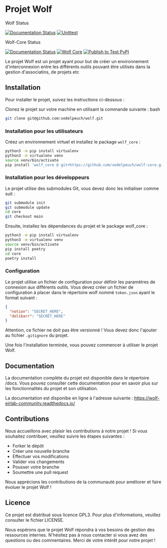 # Projet Wolf

Wolf Status

[![Documentation Status](https://readthedocs.org/projects/wolf-eirlab-community/badge/?version=latest)](https://wolf-eirlab-community.readthedocs.io/?badge=latest) [![Unittest](https://github.com/Eirlab/wolf/actions/workflows/unittest.yml/badge.svg)](https://github.com/Eirlab/wolf/actions/workflows/unittest.yml)

Wolf-Core Status

[![Documentation Status](https://readthedocs.org/projects/wolf-eirlab-community/badge/?version=latest)](https://wolf-eirlab-community.readthedocs.io/?badge=latest) [![Wolf Core](https://github.com/Eirlab/wolf-core/actions/workflows/unittest.yml/badge.svg)](https://github.com/Eirlab/wolf-core/actions/workflows/unittest.yml) [![Publish to Test PyPI](https://github.com/Eirlab/wolf-core/actions/workflows/publish.yaml/badge.svg)](https://github.com/Eirlab/wolf-core/actions/workflows/publish.yaml)

Le projet Wolf est un projet ayant pour but de créer un environnement d'interconnexion entre les différents outils pouvant être utilisés dans la gestion d'associatins, de projets
etc
## Installation

Pour installer le projet, suivez les instructions ci-dessous :

Clonez le projet sur votre machine en utilisant la commande suivante :
bash

```bash
git clone git@github.com:sedelpeuch/wolf.git
```

### Installation pour les utilisateurs

Créez un environnement virtuel et installez le package `wolf_core` :

```bash
python3 -m pip install virtualenv
python3 -m virtualenv venv
source venv/bin/activate
pip install 'wolf_core @ git+https://github.com/sedelpeuch/wolf-core.git'

```

### Installation pour les développeurs

Le projet utilise des submodules Git, vous devez donc les initialiser comme suit :

```bash
git submodule init
git submodule update
cd core
git checkout main
```

Ensuite, installez les dépendances du projet et le package wolf_core :

```bash
python3 -m pip install virtualenv
python3 -m virtualenv venv
source venv/bin/activate
pip install poetry
cd core
poetry install
```

### Configuration

Le projet utilise un fichier de configuration pour définir les paramètres de connexion aux différents outils. Vous devez
créer un fichier de configuration à placer dans le répertoire wolf nommé `token.json` ayant le format suivant :

```json
{
  "notion": "SECRET_HERE",
  "dolibarr": "SECRET_HERE"
}
```

Attention, ce fichier ne doit pas être versionné ! Vous devez donc l'ajouter au fichier `.gitignore` du projet.

Une fois l'installation terminée, vous pouvez commencer à utiliser le projet Wolf.

## Documentation

La documentation complète du projet est disponible dans le répertoire /docs. Vous pouvez consulter cette documentation
pour en savoir plus sur les
fonctionnalités du projet et son utilisation.

La documentation est disponibe en ligne à l'adresse suivante : https://wolf-eirlab-community.readthedocs.io/

## Contributions

Nous accueillons avec plaisir les contributions à notre projet ! Si vous souhaitez contribuer, veuillez suivre les
étapes suivantes :

- Forker le dépôt
- Créer une nouvelle branche
- Effectuer vos modifications
- Valider vos changements
- Pousser votre branche
- Soumettre une pull request

Nous apprécions les contributions de la communauté pour améliorer et faire évoluer le projet Wolf !

## Licence

Ce projet est distribué sous licence GPL3. Pour plus d'informations, veuillez consulter le fichier LICENSE.

Nous espérons que le projet Wolf répondra à vos besoins de gestion des ressources internes. N'hésitez pas à nous
contacter si vous avez des questions
ou des commentaires. Merci de votre intérêt pour notre projet !
